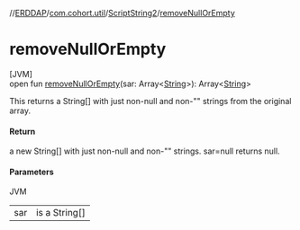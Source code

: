//[ERDDAP](../../../index.md)/[com.cohort.util](../index.md)/[ScriptString2](index.md)/[removeNullOrEmpty](remove-null-or-empty.md)

# removeNullOrEmpty

[JVM]\
open fun [removeNullOrEmpty](remove-null-or-empty.md)(sar: Array&lt;[String](https://docs.oracle.com/en/java/javase/21/docs/api/java.base/java/lang/String.html)&gt;): Array&lt;[String](https://docs.oracle.com/en/java/javase/21/docs/api/java.base/java/lang/String.html)&gt;

This returns a String[] with just non-null and non-&quot;&quot; strings from the original array.

#### Return

a new String[] with just non-null and non-&quot;&quot; strings. sar=null returns null.

#### Parameters

JVM

| | |
|---|---|
| sar | is a String[] |